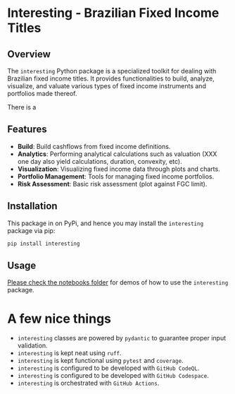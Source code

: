 # Interesting - Brazilian Fixed Income Titles

## Overview

The `interesting` Python package is a specialized toolkit for dealing with Brazilian fixed income titles. It provides functionalities to build, analyze, visualize, and valuate various types of fixed income instruments and portfolios made thereof.

There is a

## Features

- **Build**: Build cashflows from fixed income definitions.
- **Analytics**: Performing analytical calculations such as valuation (XXX one day also yield calculations, duration, convexity, etc).
- **Visualization**: Visualizing fixed income data through plots and charts.
- **Portfolio Management**: Tools for managing fixed income portfolios.
- **Risk Assessment**: Basic risk assessment (plot against FGC limit).

## Installation

This package in on PyPi, and hence you may install the `interesting` package via pip:

```bash
pip install interesting
```

## Usage
[Please check the notebooks folder](notebooks/) for demos of how to use the `interesting` package.

# A few nice things
- `interesting` classes are powered by `pydantic` to guarantee proper input validation.
- `interesting` is kept neat using `ruff`.
- `interesting` is kept functional using `pytest` and `coverage`.
- `interesting` is configured to be developed with `GitHub CodeQL`.
- `interesting` is configured to be developed with `GitHub Codespace`.
- `interesting` is orchestrated with `GitHub Actions`.

